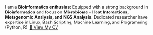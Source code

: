 I am a **Bioinformatics enthusiast** Equipped with a strong background in **Bioinformatics** and focus on **Microbiome – Host Interactions, Metagenomic Analysis, and NGS Analysis**. Dedicated researcher have expertise in Linux, Bash Scripting, Machine Learning, and Programming (Python, R).
[📄 View My CV](https://github.com/username/username/blob/main/your-cv-file.pdf)

